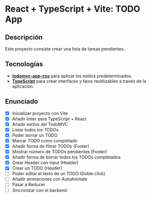 # React + TypeScript + Vite: TODO App

## Descripción

Este proyecto consiste crear una lista de tareas pendientes.

## Tecnologías

- [**todomvc-app-css**](https://github.com/tastejs/todomvc-app-css) para aplicar los estilos predeterminados.
- [**TypeScript**](https://www.typescriptlang.org/) para crear interfaces y tipos reutilizables a través de la aplicación.

## Enunciado

- [x] Inicializar proyecto con Vite
- [x] Añadir linter para TypeScript + React
- [x] Añadir estilos del TodoMVC
- [x] Listar todos los TODOs
- [x] Poder borrar un TODO
- [x] Marcar TODO como completado
- [x] Añadir forma de filtrar TODOs (Footer)
- [x] Mostrar número de TODOs pendientes (Footer)
- [x] Añadir forma de borrar todos los TODOs completados
- [x] Crear Header con input (Header)
- [x] Crear un TODO (Header)
- [ ] Poder editar el texto de un TODO (Doble click)
- [ ] Añadir animaciones con AutoAnimate
- [ ] Pasar a Reducer
- [ ] Sincronizar con el backend
